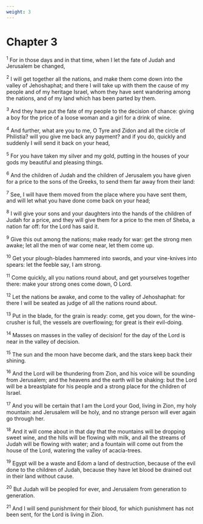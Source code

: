 ```yaml
---
weight: 3
---
```


# Chapter 3

<sup>1</sup> For in those days and in that time, when I let the fate of Judah and Jerusalem be changed, 

<sup>2</sup> I will get together all the nations, and make them come down into the valley of Jehoshaphat; and there I will take up with them the cause of my people and of my heritage Israel, whom they have sent wandering among the nations, and of my land which has been parted by them. 

<sup>3</sup> And they have put the fate of my people to the decision of chance: giving a boy for the price of a loose woman and a girl for a drink of wine. 

<sup>4</sup> And further, what are you to me, O Tyre and Zidon and all the circle of Philistia? will you give me back any payment? and if you do, quickly and suddenly I will send it back on your head, 

<sup>5</sup> For you have taken my silver and my gold, putting in the houses of your gods my beautiful and pleasing things. 

<sup>6</sup> And the children of Judah and the children of Jerusalem you have given for a price to the sons of the Greeks, to send them far away from their land: 

<sup>7</sup> See, I will have them moved from the place where you have sent them, and will let what you have done come back on your head; 

<sup>8</sup> I will give your sons and your daughters into the hands of the children of Judah for a price, and they will give them for a price to the men of Sheba, a nation far off: for the Lord has said it. 

<sup>9</sup> Give this out among the nations; make ready for war: get the strong men awake; let all the men of war come near, let them come up. 

<sup>10</sup> Get your plough-blades hammered into swords, and your vine-knives into spears: let the feeble say, I am strong. 

<sup>11</sup> Come quickly, all you nations round about, and get yourselves together there: make your strong ones come down, O Lord. 

<sup>12</sup> Let the nations be awake, and come to the valley of Jehoshaphat: for there I will be seated as judge of all the nations round about. 

<sup>13</sup> Put in the blade, for the grain is ready: come, get you down, for the wine-crusher is full, the vessels are overflowing; for great is their evil-doing. 

<sup>14</sup> Masses on masses in the valley of decision! for the day of the Lord is near in the valley of decision. 

<sup>15</sup> The sun and the moon have become dark, and the stars keep back their shining. 

<sup>16</sup> And the Lord will be thundering from Zion, and his voice will be sounding from Jerusalem; and the heavens and the earth will be shaking: but the Lord will be a breastplate for his people and a strong place for the children of Israel. 

<sup>17</sup> And you will be certain that I am the Lord your God, living in Zion, my holy mountain: and Jerusalem will be holy, and no strange person will ever again go through her. 

<sup>18</sup> And it will come about in that day that the mountains will be dropping sweet wine, and the hills will be flowing with milk, and all the streams of Judah will be flowing with water; and a fountain will come out from the house of the Lord, watering the valley of acacia-trees. 

<sup>19</sup> Egypt will be a waste and Edom a land of destruction, because of the evil done to the children of Judah, because they have let blood be drained out in their land without cause. 

<sup>20</sup> But Judah will be peopled for ever, and Jerusalem from generation to generation. 

<sup>21</sup> And I will send punishment for their blood, for which punishment has not been sent, for the Lord is living in Zion. 

